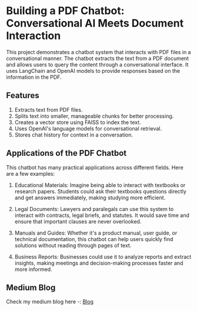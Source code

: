 # Building a PDF Chatbot: Conversational AI Meets Document Interaction

This project demonstrates a chatbot system that interacts with PDF files in a conversational manner. The chatbot extracts the text from a PDF document and allows users to query the content through a conversational interface. It uses LangChain and OpenAI models to provide responses based on the information in the PDF.

## Features
1. Extracts text from PDF files.
2. Splits text into smaller, manageable chunks for better processing.
3. Creates a vector store using FAISS to index the text.
4. Uses OpenAI's language models for conversational retrieval.
5. Stores chat history for context in a conversation.

## Applications of the PDF Chatbot
This chatbot has many practical applications across different fields. Here are a few examples:

1. Educational Materials: Imagine being able to interact with textbooks or research papers. Students could ask their textbooks questions directly and get answers immediately, making studying more efficient.

2. Legal Documents: Lawyers and paralegals can use this system to interact with contracts, legal briefs, and statutes. It would save time and ensure that important clauses are never overlooked.

3. Manuals and Guides: Whether it's a product manual, user guide, or technical documentation, this chatbot can help users quickly find solutions without reading through pages of text.

4. Business Reports: Businesses could use it to analyze reports and extract insights, making meetings and decision-making processes faster and more informed.

## Medium Blog
Check my medium blog here -: [Blog](https://ravjot03.medium.com/building-a-pdf-chatbot-conversational-ai-meets-document-interaction-3615f34c3487)
